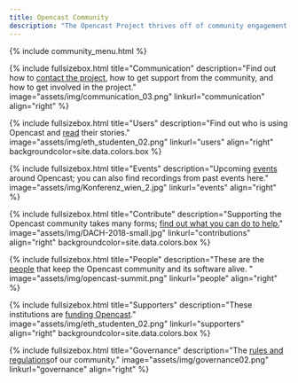 ```yaml
---
title: Opencast Community
description: "The Opencast Project thrives off of community engagement, sharing and contributions. It’s a community of institutions, individuals, and corporate organizations interested in open media for learning. Opencast was created to solve the need identified with academic institutions to run an affordable, flexible and enterprise-ready video management systems, and has grown into a robust community of innovators worldwide."
---
```

{% include community_menu.html %}

<!-- Lizenzen unsplash.com: https://unsplash.com/license -->

{% include fullsizebox.html
title="Communication"
description="Find out how to [contact the project](communication), how to get support from the community, and how to get involved in the project."
image="assets/img/communication_03.png"
linkurl="communication"
align="right"
%}

{% include fullsizebox.html
title="Users"
description="Find out who is using Opencast and [read](users) their stories."
image="assets/img/eth_studenten_02.png"
linkurl="users"
align="right"
backgroundcolor=site.data.colors.box
%}

{% include fullsizebox.html
title="Events"
description="Upcoming [events](events) around Opencast; you can also find recordings from past events here."
image="assets/img/Konferenz_wien_2.jpg"
linkurl="events"
align="right"
%}

{% include fullsizebox.html
title="Contribute"
description="Supporting the Opencast community takes many forms; [find out what you can do to help.](contributions)"
image="assets/img/DACH-2018-small.jpg"
linkurl="contributions"
align="right"
backgroundcolor=site.data.colors.box
%}

{% include fullsizebox.html
title="People"
description="These are the [people](people) that keep the Opencast community and its software alive. "
image="assets/img/opencast-summit.png"
linkurl="people"
align="right"
%}

{% include fullsizebox.html
title="Supporters"
description="These institutions are [funding Opencast](supporters)."
image="assets/img/eth_studenten_02.png"
linkurl="supporters"
align="right"
backgroundcolor=site.data.colors.box
%}

{% include fullsizebox.html
title="Governance"
description="The [rules and regulations](governance)of our community."
image="assets/img/governance02.png"
linkurl="governance"
align="right"
%}
